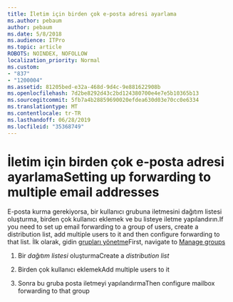```yaml
---
title: İletim için birden çok e-posta adresi ayarlama
ms.author: pebaum
author: pebaum
ms.date: 5/8/2018
ms.audience: ITPro
ms.topic: article
ROBOTS: NOINDEX, NOFOLLOW
localization_priority: Normal
ms.custom:
- "837"
- "1200004"
ms.assetid: 81205bed-e32a-468d-9d4c-9e881622908b
ms.openlocfilehash: 7d2be8292d43c2bd124380700e4e7e5b10365b13
ms.sourcegitcommit: 5fb7a4b28859690020efdea630d03e70cc0e6334
ms.translationtype: MT
ms.contentlocale: tr-TR
ms.lasthandoff: 06/28/2019
ms.locfileid: "35368749"
---
```

# <a name="setting-up-forwarding-to-multiple-email-addresses"></a><span data-ttu-id="f8e22-102">İletim için birden çok e-posta adresi ayarlama</span><span class="sxs-lookup"><span data-stu-id="f8e22-102">Setting up forwarding to multiple email addresses</span></span>

<span data-ttu-id="f8e22-103">E-posta kurma gerekiyorsa, bir kullanıcı grubuna iletmesini dağıtım listesi oluşturma, birden çok kullanıcı eklemek ve bu listeye iletme yapılandırın.</span><span class="sxs-lookup"><span data-stu-id="f8e22-103">If you need to set up email forwarding to a group of users, create a distribution list, add multiple users to it and then configure forwarding to that list.</span></span> <span data-ttu-id="f8e22-104">İlk olarak, gidin [grupları yönetme](https://portal.office.com/adminportal/home#/groups)</span><span class="sxs-lookup"><span data-stu-id="f8e22-104">First, navigate to [Manage groups](https://portal.office.com/adminportal/home#/groups)</span></span>
  
1. <span data-ttu-id="f8e22-105">Bir *dağıtım listesi* oluşturma</span><span class="sxs-lookup"><span data-stu-id="f8e22-105">Create a  *distribution list*</span></span>

2. <span data-ttu-id="f8e22-106">Birden çok kullanıcı eklemek</span><span class="sxs-lookup"><span data-stu-id="f8e22-106">Add multiple users to it</span></span>

3. <span data-ttu-id="f8e22-107">Sonra bu gruba posta iletmeyi yapılandırma</span><span class="sxs-lookup"><span data-stu-id="f8e22-107">Then configure mailbox forwarding to that group</span></span>
